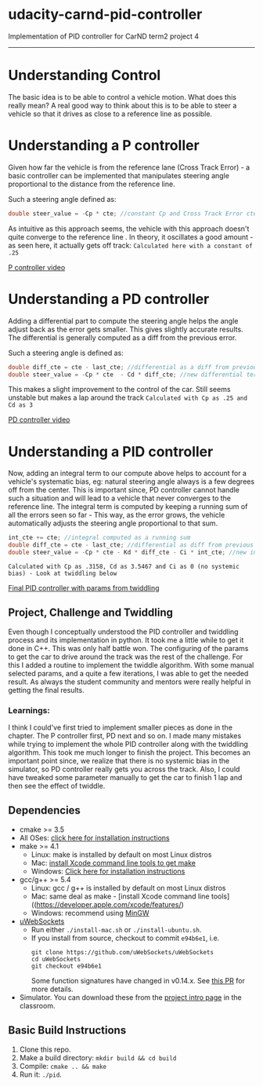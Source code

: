 # udacity-carnd-pid-controller
Implementation of PID controller for CarND term2 project 4

---

# Understanding Control
The basic idea is to be able to control a vehicle motion. What does this really mean? A real good way to think about this is to be able to steer a vehicle so that it drives as close to a reference line as possible.


# Understanding a P controller
Given how far the vehicle is from the reference lane (Cross Track Error) - a basic controller can be implemented that manipulates steering angle proportional to the distance from the reference line.

Such a steering angle defined as:

```cpp
double steer_value = -Cp * cte; //constant Cp and Cross Track Error cte
```

As intuitive as this approach seems, the vehicle with this approach doesn't quite converge to the reference line . In theory, it oscillates a good amount - as seen here, it actually gets off track: `Calculated here with a constant of .25`

[P controller video](./videos/P_controller.mp4)


# Understanding a PD controller
Adding a differential part to compute the steering angle helps the angle adjust back as the error gets smaller. This gives slightly accurate results. The differential is generally computed as a diff from the previous error.

Such a steering angle is defined as:

```cpp
double diff_cte = cte - last_cte; //differential as a diff from previous
double steer_value = -Cp * cte  - Cd * diff_cte; //new differential term with constant Cd
```
This makes a slight improvement to the control of the car. Still seems unstable but makes a lap around the track `Calculated with Cp as .25 and Cd as 3`

[PD controller video](./videos/PD_controller.mp4)

# Understanding a PID controller
Now, adding an integral term to our compute above helps to account for a vehicle's systematic bias, eg: natural steering angle always is a few degrees off from the center. This is important since, PD controller cannot handle such a situation and will lead to a vehicle that never converges to the reference line.
The integral term is computed by keeping a running sum of all the errors seen so far - This way, as the error grows, the vehicle automatically adjusts the steering angle proportional to that sum.

```cpp
int_cte += cte; //integral computed as a running sum
double diff_cte = cte - last_cte; //differential as diff from previous
double steer_value = -Cp * cte - Kd * diff_cte - Ci * int_cte; //new integral term with constant Ci
```

`Calculated with Cp as .3158, Cd as 3.5467 and Ci as 0 (no systemic bias) - Look at twiddling below`

[Final PID controller with params from twiddling](./videos/PID_controller.mp4)

## Project, Challenge and Twiddling

Even though I conceptually understood the PID controller and twiddling process and its implementation in python. It took me a little while to get it done in C++. This was only half battle won. The configuring of the params to get the car to drive around the track was the rest of the challenge. For this I added a routine to implement the twiddle algorithm.  With some manual selected params, and a quite a few iterations, I was able to get the needed result. As always the student community and mentors were really helpful in getting the final results.

### Learnings:
I think I could've first tried to implement smaller pieces as done in the chapter. The P controller first, PD next and so on. I made many mistakes while trying to implement the whole PID controller along with the twiddling algorithm. This took me much longer to finish the project. This becomes an important point since, we realize that there is no systemic bias in the simulator, so PD controller really gets you across the track.
Also, I could have tweaked some parameter manually to get the car to finish 1 lap and then see the effect of twiddle.

## Dependencies

* cmake >= 3.5
 * All OSes: [click here for installation instructions](https://cmake.org/install/)
* make >= 4.1
  * Linux: make is installed by default on most Linux distros
  * Mac: [install Xcode command line tools to get make](https://developer.apple.com/xcode/features/)
  * Windows: [Click here for installation instructions](http://gnuwin32.sourceforge.net/packages/make.htm)
* gcc/g++ >= 5.4
  * Linux: gcc / g++ is installed by default on most Linux distros
  * Mac: same deal as make - [install Xcode command line tools]((https://developer.apple.com/xcode/features/)
  * Windows: recommend using [MinGW](http://www.mingw.org/)
* [uWebSockets](https://github.com/uWebSockets/uWebSockets)
  * Run either `./install-mac.sh` or `./install-ubuntu.sh`.
  * If you install from source, checkout to commit `e94b6e1`, i.e.
    ```
    git clone https://github.com/uWebSockets/uWebSockets
    cd uWebSockets
    git checkout e94b6e1
    ```
    Some function signatures have changed in v0.14.x. See [this PR](https://github.com/udacity/CarND-MPC-Project/pull/3) for more details.
* Simulator. You can download these from the [project intro page](https://github.com/udacity/self-driving-car-sim/releases) in the classroom.


## Basic Build Instructions

1. Clone this repo.
2. Make a build directory: `mkdir build && cd build`
3. Compile: `cmake .. && make`
4. Run it: `./pid`.
